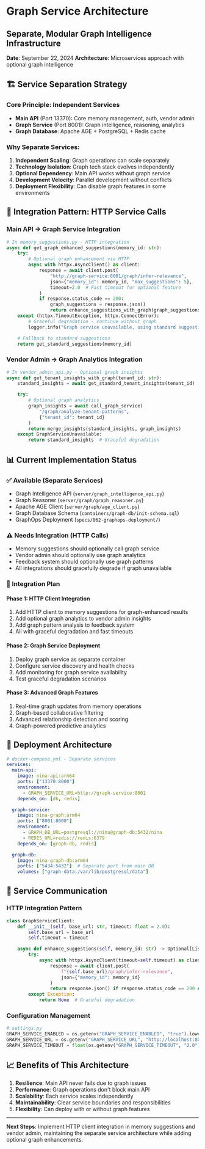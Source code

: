 # Graph Service Architecture
## Separate, Modular Graph Intelligence Infrastructure

**Date**: September 22, 2024
**Architecture**: Microservices approach with optional graph intelligence

## 🏗️ **Service Separation Strategy**

### **Core Principle: Independent Services**
- **Main API** (Port 13370): Core memory management, auth, vendor admin
- **Graph Service** (Port 8001): Graph intelligence, reasoning, analytics
- **Graph Database**: Apache AGE + PostgreSQL + Redis cache

### **Why Separate Services:**
1. **Independent Scaling**: Graph operations can scale separately
2. **Technology Isolation**: Graph tech stack evolves independently
3. **Optional Dependency**: Main API works without graph service
4. **Development Velocity**: Parallel development without conflicts
5. **Deployment Flexibility**: Can disable graph features in some environments

## 🔗 **Integration Pattern: HTTP Service Calls**

### **Main API → Graph Service Integration**
```python
# In memory_suggestions.py - HTTP integration
async def get_graph_enhanced_suggestions(memory_id: str):
    try:
        # Optional graph enhancement via HTTP
        async with httpx.AsyncClient() as client:
            response = await client.post(
                "http://graph-service:8001/graph/infer-relevance",
                json={"memory_id": memory_id, "max_suggestions": 5},
                timeout=2.0  # Fast timeout for optional feature
            )
            if response.status_code == 200:
                graph_suggestions = response.json()
                return enhance_suggestions_with_graph(graph_suggestions)
    except (httpx.TimeoutException, httpx.ConnectError):
        # Graceful degradation - continue without graph
        logger.info("Graph service unavailable, using standard suggestions")

    # Fallback to standard suggestions
    return get_standard_suggestions(memory_id)
```

### **Vendor Admin → Graph Analytics Integration**
```python
# In vendor_admin_api.py - Optional graph insights
async def get_tenant_insights_with_graph(tenant_id: str):
    standard_insights = await get_standard_tenant_insights(tenant_id)

    try:
        # Optional graph analytics
        graph_insights = await call_graph_service(
            "/graph/analyze-tenant-patterns",
            {"tenant_id": tenant_id}
        )
        return merge_insights(standard_insights, graph_insights)
    except GraphServiceUnavailable:
        return standard_insights  # Graceful degradation
```

## 📊 **Current Implementation Status**

### **✅ Available (Separate Services)**
- Graph Intelligence API (`server/graph_intelligence_api.py`)
- Graph Reasoner (`server/graph/graph_reasoner.py`)
- Apache AGE Client (`server/graph/age_client.py`)
- Graph Database Schema (`containers/graph-db/init-schema.sql`)
- GraphOps Deployment (`specs/062-graphops-deployment/`)

### **⚠️ Needs Integration (HTTP Calls)**
- Memory suggestions should optionally call graph service
- Vendor admin should optionally use graph analytics
- Feedback system should optionally use graph patterns
- All integrations should gracefully degrade if graph unavailable

### **🎯 Integration Plan**

#### **Phase 1: HTTP Client Integration**
1. Add HTTP client to memory suggestions for graph-enhanced results
2. Add optional graph analytics to vendor admin insights
3. Add graph pattern analysis to feedback system
4. All with graceful degradation and fast timeouts

#### **Phase 2: Graph Service Deployment**
1. Deploy graph service as separate container
2. Configure service discovery and health checks
3. Add monitoring for graph service availability
4. Test graceful degradation scenarios

#### **Phase 3: Advanced Graph Features**
1. Real-time graph updates from memory operations
2. Graph-based collaborative filtering
3. Advanced relationship detection and scoring
4. Graph-powered predictive analytics

## 🚀 **Deployment Architecture**

```yaml
# docker-compose.yml - Separate services
services:
  main-api:
    image: nina-api:arm64
    ports: ["13370:8000"]
    environment:
      - GRAPH_SERVICE_URL=http://graph-service:8001
    depends_on: [db, redis]

  graph-service:
    image: nina-graph:arm64
    ports: ["8001:8000"]
    environment:
      - GRAPH_DB_URL=postgresql://nina@graph-db:5432/nina
      - REDIS_URL=redis://redis:6379
    depends_on: [graph-db, redis]

  graph-db:
    image: nina-graph-db:arm64
    ports: ["5434:5432"]  # Separate port from main DB
    volumes: ["graph-data:/var/lib/postgresql/data"]
```

## 🔧 **Service Communication**

### **HTTP Integration Pattern**
```python
class GraphServiceClient:
    def __init__(self, base_url: str, timeout: float = 2.0):
        self.base_url = base_url
        self.timeout = timeout

    async def enhance_suggestions(self, memory_id: str) -> Optional[List[dict]]:
        try:
            async with httpx.AsyncClient(timeout=self.timeout) as client:
                response = await client.post(
                    f"{self.base_url}/graph/infer-relevance",
                    json={"memory_id": memory_id}
                )
                return response.json() if response.status_code == 200 else None
        except Exception:
            return None  # Graceful degradation
```

### **Configuration Management**
```python
# settings.py
GRAPH_SERVICE_ENABLED = os.getenv("GRAPH_SERVICE_ENABLED", "true").lower() == "true"
GRAPH_SERVICE_URL = os.getenv("GRAPH_SERVICE_URL", "http://localhost:8001")
GRAPH_SERVICE_TIMEOUT = float(os.getenv("GRAPH_SERVICE_TIMEOUT", "2.0"))
```

## 📈 **Benefits of This Architecture**

1. **Resilience**: Main API never fails due to graph issues
2. **Performance**: Graph operations don't block main API
3. **Scalability**: Each service scales independently
4. **Maintainability**: Clear service boundaries and responsibilities
5. **Flexibility**: Can deploy with or without graph features

---

**Next Steps**: Implement HTTP client integration in memory suggestions and vendor admin, maintaining the separate service architecture while adding optional graph enhancements.
